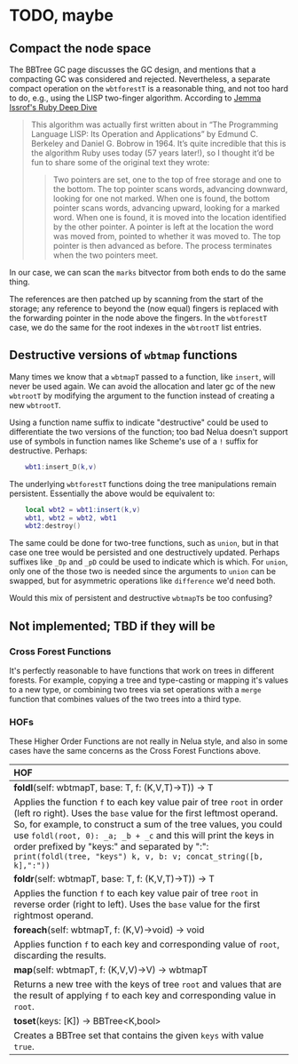 # TODO, maybe

## Compact the node space

The BBTree GC page discusses the GC design, and mentions that a compacting GC
was considered and rejected. Nevertheless, a separate compact operation on the
`wbtforestT` is a reasonable thing, and not too hard to do, e.g., using the LISP
two-finger algorithm.
According to [Jemma Issrof's Ruby Deep Dive](https://jemma.dev/blog/gc-compaction)

> This algorithm was actually first written about in “The Programming Language LISP:
> Its Operation and Applications” by Edmund C. Berkeley and Daniel G. Bobrow in 1964.
> It’s quite incredible that this is the algorithm Ruby uses today (57 years later!),
> so I thought it’d be fun to share some of the original text they wrote:
>
>> Two pointers are set, one to the top of free storage and one to the bottom. The
>> top pointer scans words, advancing downward, looking for one not marked. When one
>> is found, the bottom pointer scans words, advancing upward, looking for a marked
>> word. When one is found, it is moved into the location identified by the other pointer.
>> A pointer is left at the location the word was moved from, pointed to whether it
>> was moved to. The top pointer is then advanced as before. The process terminates
>> when the two pointers meet.

In our case, we can scan the `marks` bitvector from both ends to do the same thing.

The references are then patched up by scanning from the start of the storage; any reference
to beyond the (now equal) fingers is replaced with the forwarding pointer in the node
above the fingers. In the `wbtforestT` case, we do the same for the root indexes in the
`wbtrootT` list entries.

## Destructive versions of `wbtmap` functions

Many times we know that a `wbtmapT` passed to a function, like `insert`, will never be
used again. We can avoid the allocation and later gc of the new `wbtrootT` by modifying
the argument to the function instead of creating a new `wbtrootT`.

Using a function name suffix to indicate "destructive" could be used to differentiate
the two versions of the function; too bad Nelua doesn't support use of
symbols in function names like Scheme's use of a `!` suffix for destructive. Perhaps:

```lua
    wbt1:insert_D(k,v)
```

The underlying `wbtforestT` functions doing the tree manipulations remain persistent.
Essentially the above would be equivalent to:

```lua
    local wbt2 = wbt1:insert(k,v)
    wbt1, wbt2 = wbt2, wbt1
    wbt2:destroy()
```

The same could be done for two-tree functions, such as `union`, but in that case one
tree would be persisted and one destructively updated. Perhaps suffixes like `_Dp` and
`_pD` could be used to indicate which is which. For `union`, only one of the those two
is needed since the arguments to `union` can be swapped, but for asymmetric operations
like `difference` we'd need both.

Would this mix of persistent and destructive `wbtmapT`s be too confusing?

## Not implemented; TBD if they will be

### Cross Forest Functions

It's perfectly reasonable to have functions that work on trees in different forests. For example,
copying a tree and type-casting or mapping it's values to a new type, or combining two trees via
set operations with a `merge` function that combines values of the two trees into a third type.

### HOFs

These Higher Order Functions are not really in Nelua style, and also in some cases have the same
concerns as the Cross Forest Functions above.

| HOF |
|:---------------------|
| **foldl**(self: wbtmapT, base: T, f: (K,V,T)->T)) -> T |
| Applies the function `f` to each key value pair of tree `root` in order (left ro right). Uses the `base` value for the first leftmost operand. So, for example, to construct a sum of the tree values, you could use ``foldl(root, 0): _a; _b + _c`` and this will print the keys in order prefixed by "keys:" and separated by ":": `print(foldl(tree, "keys") k, v, b: v; concat_string([b, k],":"))` |
| **foldr**(self: wbtmapT, base: T, f: (K,V,T)->T)) -> T |
| Applies the function `f` to each key value pair of tree `root` in reverse order (right to left). Uses the `base` value for the first rightmost operand. |
| **foreach**(self: wbtmapT, f: (K,V)->void) -> void |
| Applies function `f` to each key and corresponding value of `root`, discarding the results. |
| **map**(self: wbtmapT, f: (K,V,V)->V) -> wbtmapT |
| Returns a new tree with the keys of tree `root` and values that are the result of applying `f` to each key and corresponding value in `root`. |
| **toset**(keys: [K]) -> BBTree<K,bool> |
| Creates a BBTree set that contains the given `keys` with value `true`. |
